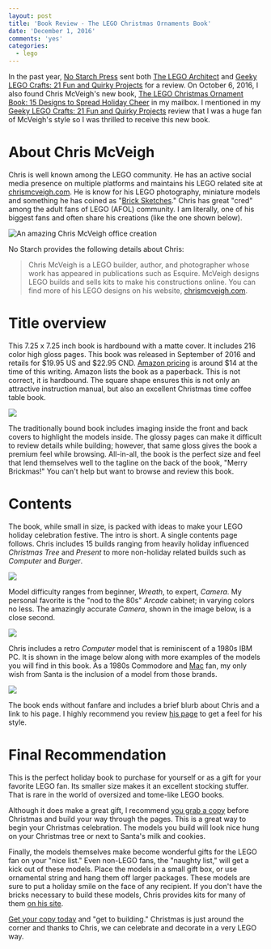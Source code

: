 ```yaml
---
layout: post
title: 'Book Review - The LEGO Christmas Ornaments Book'
date: 'December 1, 2016'
comments: 'yes'
categories:
  - lego
---
```


In the past year, [No Starch Press][1] sent both [The LEGO Architect][2] and [Geeky LEGO Crafts: 21 Fun and Quirky Projects][3] for a review. On October 6, 2016, I also found Chris McVeigh's new book, [The LEGO Christmas Ornament Book: 15 Designs to Spread Holiday Cheer][4] in my mailbox. I mentioned in my [Geeky LEGO Crafts: 21 Fun and Quirky Projects][5] review that I was a huge fan of McVeigh's style so I was thrilled to receive this new book.

# About Chris McVeigh
Chris is well known among the LEGO community. He has an active social media presence on multiple platforms and maintains his LEGO related site at [chrismcveigh.com][6]. He is know for his LEGO photography, miniature models and something he has coined as "[Brick Sketches][7]." Chris has great "cred" among the adult fans of LEGO (AFOL) community. I am literally, one of his biggest fans and often share his creations (like the one shown below).

![][image-1]

No Starch provides the following details about Chris:

> Chris McVeigh is a LEGO builder, author, and photographer whose work has appeared in publications such as Esquire. McVeigh designs LEGO builds and sells kits to make his constructions online. You can find more of his LEGO designs on his website, [chrismcveigh.com][8].

# Title overview
This 7.25 x 7.25 inch book is hardbound with a matte cover. It includes 216 color high gloss pages. This book was released in  September of 2016 and retails for $19.95 US and $22.95 CND. [Amazon pricing][9] is around $14 at the time of this writing. Amazon lists the book as a paperback. This is not correct, it is hardbound. The square shape ensures this is not only an attractive instruction manual, but also an excellent Christmas time coffee table book.

![][image-2]

The traditionally bound book includes imaging inside the front and back covers to highlight the models inside. The glossy pages can make it difficult to review details while building; however,  that same gloss gives the book a premium feel while browsing. All-in-all, the book is the perfect size and feel that lend themselves well to the tagline on the back of the book, "Merry Brickmas!" You can't help but want to browse and review this book.

# Contents
The book, while small in size, is packed with ideas to make your LEGO holiday celebration festive. The intro is short. A single contents page follows. Chris includes 15 builds ranging from heavily holiday influenced *Christmas Tree* and *Present* to more non-holiday related builds such as *Computer* and *Burger*. 

![][image-3]

Model difficulty ranges from beginner, *Wreath*, to expert, *Camera*. My personal favorite is the "nod to the 80s" *Arcade* cabinet; in varying colors no less. The amazingly accurate *Camera*, shown in the image below, is a close second.

![][image-4]

Chris includes a retro *Computer* model that is reminiscent of a 1980s IBM PC. It is shown in the image below along with more examples of the models you will find in this book. As a 1980s Commodore and [Mac][10] fan, my only wish from Santa is the inclusion of a model from those brands.

![][image-5]

The book ends without fanfare and includes a brief blurb about Chris and a link to his page. I highly recommend you review [his page][11] to get a feel for his style.

# Final Recommendation
This is the perfect holiday book to purchase for yourself or as a gift for your favorite LEGO fan. Its smaller size makes it an excellent stocking stuffer. That is rare in the world of oversized and tome-like LEGO books. 

Although it does make a great gift, I recommend [you grab a copy][12] before Christmas and build your way through the pages. This is a great way to begin your Christmas celebration. The models you build will look nice hung on your Christmas tree or next to Santa's milk and cookies.

Finally, the models themselves make become wonderful gifts for the LEGO fan on your "nice list." Even non-LEGO fans, the "naughty list," will get a kick out of these models. Place the models in a small gift box, or use ornamental string and hang them off larger packages. These models are sure to put a holiday smile on the face of any recipient. If you don't have the bricks necessary to build these models, Chris provides kits for many of them [on his site][13].

[Get your copy today][14] and "get to building." Christmas is just around the corner and thanks to Chris, we can celebrate and decorate in a very LEGO way.

[1]:	https://www.nostarch.com/
[2]:	http://www.stevencombs.com/lego/2015/09/19/book-review-the-lego-architect.html
[3]:	http://www.stevencombs.com/lego/2016/10/02/book-review-geeky-lego-crafts.html
[4]:	http://amzn.to/2dyyHKt
[5]:	http://www.stevencombs.com/lego/2016/10/02/book-review-geeky-lego-crafts.html
[6]:	http://www.chrismcveigh.com
[7]:	http://www.chrismcveigh.com/cm/brick_sketches.html
[8]:	http://www.chrismcveigh.com
[9]:	http://amzn.to/2dyyHKt
[10]:	https://powerpig.ecwid.com/#!/My-First-Computer-Byte-Edition-v3-0/p/56661865/category=15326690
[11]:	http://www.chrismcveigh.com
[12]:	http://amzn.to/2dyyHKt
[13]:	http://chrismcveigh.com/cm/blog.html
[14]:	http://amzn.to/2dyyHKt

[image-1]:	http://www.chrismcveigh.com/cm/welcome_files/shapeimage_1.png "An amazing Chris McVeigh office creation"
[image-2]:	https://lh3.googleusercontent.com/a7dTq2Pvndw5p_P6jG2ToAnm2DF5vIVfi7FMJ8tu3-ekS2eSPmOhv35XRnmwtjNLPhoV27tiCXg=w1535-h1151-no
[image-3]:	https://www.nostarch.com/images/LegoChristmas_14-15-new.jpg
[image-4]:	https://www.nostarch.com/images/LegoChristmas_200-201-new.jpg
[image-5]:	https://www.nostarch.com/images/LegoChristmas_Endsheet.jpg